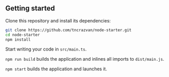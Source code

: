 ## Getting started

Clone this repository and install its dependencies:

```bash
git clone https://github.com/tncrazvan/node-starter.git
cd node-starter
npm install
```

Start writing your code in `src/main.ts`.

`npm run build` builds the application and inlines all imports to `dist/main.js`.

`npm start` builds the application and launches it.
